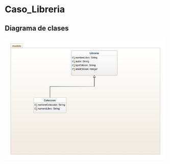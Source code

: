 # Caso_Libreria

## Diagrama de clases
![Diagrama de clases](class-diagram.jpeg "Diagrama de clases")